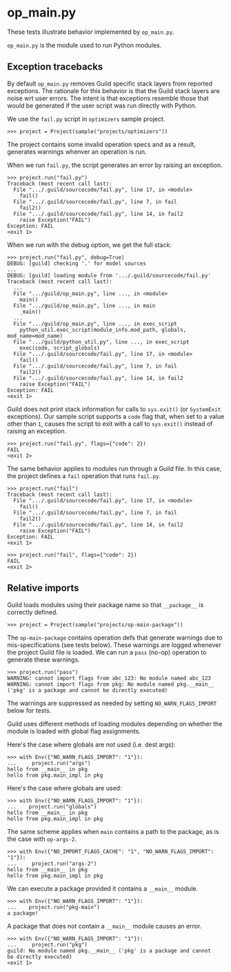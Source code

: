 # op_main.py

These tests illustrate behavior implemented by `op_main.py`.

`op_main.py` is the module used to run Python modules.

## Exception tracebacks

By default `op_main.py` removes Guild specific stack layers from
reported exceptions. The rationale for this behavior is that the Guild
stack layers are noise wrt user errors. The intent is that exceptions
resemble those that would be generated if the user script was run
directly with Python.

We use the `fail.py` script in `optimizers` sample project.

    >>> project = Project(sample("projects/optimizers"))

The project contains some invalid operation specs and as a result,
generates warnings whenver an operation is run.

When we run `fail.py`, the script generates an error by raising an
exception.

    >>> project.run("fail.py")
    Traceback (most recent call last):
      File ".../.guild/sourcecode/fail.py", line 17, in <module>
        fail()
      File ".../.guild/sourcecode/fail.py", line 7, in fail
        fail2()
      File ".../.guild/sourcecode/fail.py", line 14, in fail2
        raise Exception("FAIL")
    Exception: FAIL
    <exit 1>

When we run with the debug option, we get the full stack:

    >>> project.run("fail.py", debug=True)
    DEBUG: [guild] checking '.' for model sources
    ...
    DEBUG: [guild] loading module from '.../.guild/sourcecode/fail.py'
    Traceback (most recent call last):
      ...
      File ".../guild/op_main.py", line ..., in <module>
        main()
      File ".../guild/op_main.py", line ..., in main
        _main()
      ...
      File ".../guild/op_main.py", line ..., in exec_script
        python_util.exec_script(module_info.mod_path, globals, mod_name=mod_name)
      File ".../guild/python_util.py", line ..., in exec_script
        exec(code, script_globals)
      File ".../.guild/sourcecode/fail.py", line 17, in <module>
        fail()
      File ".../.guild/sourcecode/fail.py", line 7, in fail
        fail2()
      File ".../.guild/sourcecode/fail.py", line 14, in fail2
        raise Exception("FAIL")
    Exception: FAIL
    <exit 1>

Guild does not print stack information for calls to `sys.exit()` (or
`SystemExit` exceptions). Our sample script supports a `code` flag
that, when set to a value other than `1`, causes the script to exit
with a call to `sys.exit()` instead of raising an exception.

    >>> project.run("fail.py", flags={"code": 2})
    FAIL
    <exit 2>

The same behavior applies to modules run through a Guild file. In this
case, the project defines a `fail` operation that runs `fail.py`.

    >>> project.run("fail")
    Traceback (most recent call last):
      File ".../.guild/sourcecode/fail.py", line 17, in <module>
        fail()
      File ".../.guild/sourcecode/fail.py", line 7, in fail
        fail2()
      File ".../.guild/sourcecode/fail.py", line 14, in fail2
        raise Exception("FAIL")
    Exception: FAIL
    <exit 1>

    >>> project.run("fail", flags={"code": 2})
    FAIL
    <exit 2>

## Relative imports

Guild loads modules using their package name so that `__package__` is
correctly defined.

    >>> project = Project(sample("projects/op-main-package"))

The `op-main-package` contains operation defs that generate warnings
due to mis-specifications (see tests below). These warnings are logged
whenever the project Guild file is loaded. We can run a `pass` (no-op)
operation to generate these warnings.

    >>> project.run("pass")
    WARNING: cannot import flags from abc_123: No module named abc_123
    WARNING: cannot import flags from pkg: No module named pkg.__main__
    ('pkg' is a package and cannot be directly executed)

The warnings are suppressed as needed by setting
`NO_WARN_FLAGS_IMPORT` below for tests.

Guild uses different methods of loading modules depending on whether
the module is loaded with global flag assignments.

Here's the case where globals are not used (i.e. dest args):

    >>> with Env({"NO_WARN_FLAGS_IMPORT": "1"}):
    ...     project.run("args")
    hello from __main__ in pkg
    hello from pkg.main_impl in pkg

Here's the case where globals are used:

    >>> with Env({"NO_WARN_FLAGS_IMPORT": "1"}):
    ...    project.run("globals")
    hello from __main__ in pkg
    hello from pkg.main_impl in pkg

The same scheme applies when `main` contains a path to the package, as
is the case with `op-args-2`.

    >>> with Env({"NO_IMPORT_FLAGS_CACHE": "1", "NO_WARN_FLAGS_IMPORT": "1"}):
    ...     project.run("args-2")
    hello from __main__ in pkg
    hello from pkg.main_impl in pkg

We can execute a package provided it contains a `__main__` module.

    >>> with Env({"NO_WARN_FLAGS_IMPORT": "1"}):
    ...    project.run("pkg-main")
    a package!

A package that does not contain a `__main__` module causes an error.

    >>> with Env({"NO_WARN_FLAGS_IMPORT": "1"}):
    ...     project.run("pkg")
    guild: No module named pkg.__main__ ('pkg' is a package and cannot
    be directly executed)
    <exit 1>
